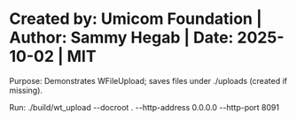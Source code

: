 # Created by: Umicom Foundation | Author: Sammy Hegab | Date: 2025-10-02 | MIT
Purpose: Demonstrates WFileUpload; saves files under ./uploads (created if missing).


Run:
  ./build/wt_upload --docroot . --http-address 0.0.0.0 --http-port 8091
